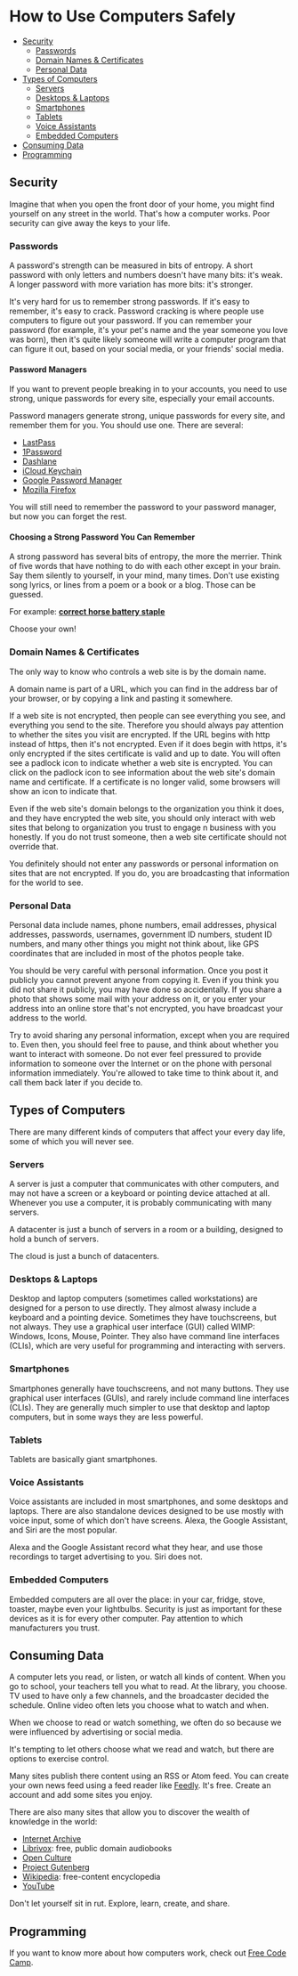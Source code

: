 # How to Use Computers Safely

- [Security](#security)
  - [Passwords](#passwords)
  - [Domain Names & Certificates](#domain-names--certificates)
  - [Personal Data](#personal-data)
- [Types of Computers](#types-of-computers)
  - [Servers](#servers)
  - [Desktops & Laptops](#desktops--laptops)
  - [Smartphones](#smartphones)
  - [Tablets](#tablets)
  - [Voice Assistants](#voice-assistants)
  - [Embedded Computers](#embedded-computers)
- [Consuming Data](#consuming-data)
- [Programming](#programming)

## Security
Imagine that when you open the front door of your home, you might find yourself
on any street in the world.  That's how a computer works.  Poor security can
give away the keys to your life.

### Passwords
A password's strength can be measured in bits of entropy.  A short password
with only letters and numbers doesn't have many bits: it's weak.  A longer
password with more variation has more bits: it's stronger.

It's very hard for us to remember strong passwords.  If it's easy to remember,
it's easy to crack.  Password cracking is where people use computers to figure
out your password.  If you can remember your password (for example, it's your
pet's name and the year someone you love was born), then it's quite likely
someone will write a computer program that can figure it out, based on your
social media, or your friends' social media.

#### Password Managers
If you want to prevent people breaking in to your accounts, you need to use
strong, unique passwords for every site, especially your email accounts.

Password managers generate strong, unique passwords for every site, and
remember them for you.  You should use one.  There are several:
- [LastPass](https://www.lastpass.com/)
- [1Password](https://1password.com/)
- [Dashlane](https://www.dashlane.com/)
- [iCloud Keychain](https://support.apple.com/guide/mac-help/use-keychains-to-store-passwords-mchlf375f392/mac)
- [Google Password Manager](https://support.google.com/accounts/answer/6208650?hl=en)
- [Mozilla Firefox](https://support.mozilla.org/en-US/kb/password-manager-remember-delete-edit-logins)

You will still need to remember the password to your password manager, but now
you can forget the rest.

#### Choosing a Strong Password You Can Remember
A strong password has several bits of entropy, the more the merrier.  Think of
five words that have nothing to do with each other except in your brain.  Say
them silently to yourself, in your mind, many times.  Don't use existing song
lyrics, or lines from a poem or a book or a blog.  Those can be guessed.

For example: [**correct horse battery staple**](https://xkcd.com/936/ "xkcd: Password Strength")

Choose your own!

### Domain Names & Certificates
The only way to know who controls a web site is by the domain name.

A domain name is part of a URL, which you can find in the address bar of your
browser, or by copying a link and pasting it somewhere.

If a web site is not encrypted, then people can see everything you see, and
everything you send to the site.  Therefore you should always pay attention to
whether the sites you visit are encrypted.  If the URL begins with http instead
of https, then it's not encrypted.  Even if it does begin with https, it's only
encrypted if the sites certificate is valid and up to date.  You will often see
a padlock icon to indicate whether a web site is encrypted.  You can click on
the padlock icon to see information about the web site's domain name and
certificate.  If a certificate is no longer valid, some browsers will show an
icon to indicate that.

Even if the web site's domain belongs to the organization you think it does,
and they have encrypted the web site, you should only interact with web sites
that belong to organization you trust to engage n business with you honestly.
If you do not trust someone, then a web site certificate should not override
that.

You definitely should not enter any passwords or personal information on sites
that are not encrypted.  If you do, you are broadcasting that information for
the world to see.

### Personal Data
Personal data include names, phone numbers, email addresses, physical
addresses, passwords, usernames, government ID numbers, student ID numbers, and
many other things you might not think about, like GPS coordinates that are
included in most of the photos people take.

You should be very careful with personal information.  Once you post it
publicly you cannot prevent anyone from copying it.  Even if you think you did
not share it publicly, you may have done so accidentally.  If you share a photo
that shows some mail with your address on it, or you enter your address into an
online store that's not encrypted, you have broadcast your address to the
world.

Try to avoid sharing any personal information, except when you are required to.
Even then, you should feel free to pause, and think about whether you want to
interact with someone.  Do not ever feel pressured to provide information to
someone over the Internet or on the phone with personal information
immediately.  You're allowed to take time to think about it, and call them back
later if you decide to.

## Types of Computers
There are many different kinds of computers that affect your every day life,
some of which you will never see.

### Servers
A server is just a computer that communicates with other computers, and may not
have a screen or a keyboard or pointing device attached at all.  Whenever you
use a computer, it is probably communicating with many servers.

A datacenter is just a bunch of servers in a room or a building, designed to
hold a bunch of servers.

The cloud is just a bunch of datacenters.

### Desktops & Laptops
Desktop and laptop computers (sometimes called workstations) are designed for a
person to use directly.  They almost alwasy include a keyboard and a pointing
device.  Sometimes they have touchscreens, but not always.  They use a
graphical user interface (GUI) called WIMP: Windows, Icons, Mouse, Pointer.
They also have command line interfaces (CLIs), which are very useful for
programming and interacting with servers.

### Smartphones
Smartphones generally have touchscreens, and not many buttons.  They use
graphical user interfaces (GUIs), and rarely include command line interfaces
(CLIs).  They are generally much simpler to use that desktop and laptop
computers, but in some ways they are less powerful.

### Tablets
Tablets are basically giant smartphones.

### Voice Assistants
Voice assistants are included in most smartphones, and some desktops and
laptops.  There are also standalone devices designed to be use mostly with
voice input, some of which don't have screens.  Alexa, the Google Assistant,
and Siri are the most popular.

Alexa and the Google Assistant record what they hear, and use those recordings
to target advertising to you.  Siri does not.

### Embedded Computers
Embedded computers are all over the place: in your car, fridge, stove, toaster,
maybe even your lightbulbs.  Security is just as important for these devices as
it is for every other computer.  Pay attention to which manufacturers you
trust.

## Consuming Data
A computer lets you read, or listen, or watch all kinds of content. When you
go to school, your teachers tell you what to read. At the library, you choose.
TV used to have only a few channels, and the broadcaster decided the schedule.
Online video often lets you choose what to watch and when.

When we choose to read or watch something, we often do so because we were
influenced by advertising or social media.

It's tempting to let others choose what we read and watch, but there are
options to exercise control.

Many sites publish there content using an RSS or Atom feed. You can create
your own news feed using a feed reader like [Feedly](https://feedly.com/).
It's free.  Create an account and add some sites you enjoy.

There are also many sites that allow you to discover the wealth of knowledge
in the world:
- [Internet Archive](https://archive.org/)
- [Librivox](https://librivox.org/): free, public domain audiobooks
- [Open Culture](http://www.openculture.com/)
- [Project Gutenberg](https://www.gutenberg.org/)
- [Wikipedia](https://en.wikipedia.org/): free-content encyclopedia
- [YouTube](https://www.youtube.com/)

Don't let yourself sit in rut.  Explore, learn, create, and share.

## Programming
If you want to know more about how computers work, check out [Free Code
Camp](https://www.freecodecamp.org/).
